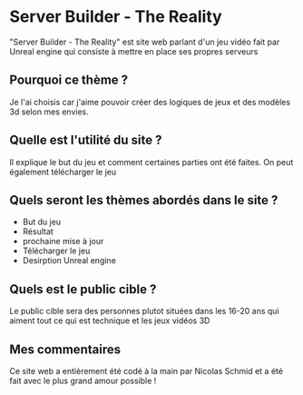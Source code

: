 # Server Builder - The Reality

"Server Builder - The Reality" est site web parlant d'un jeu vidéo fait par Unreal engine qui consiste à mettre en place ses propres serveurs

## Pourquoi ce thème ?

Je l'ai choisis car j'aime pouvoir créer des logiques de jeux et des modèles 3d selon mes envies.

## Quelle est l'utilité du site ? 

Il explique le but du jeu et comment certaines parties ont été faites. On peut également télécharger le jeu

## Quels seront les thèmes abordés dans le site ? 

- But du jeu
- Résultat
- prochaine mise à jour
- Télécharger le jeu
- Desirption Unreal engine

## Quels est le public cible ?

Le public cible sera des personnes plutot situées dans les 16-20 ans qui aiment tout ce qui est technique et les jeux vidéos 3D

## Mes commentaires

Ce site web a entièrement été codé à la main par Nicolas Schmid et a été fait avec le plus grand amour possible !

